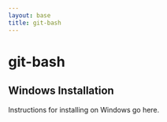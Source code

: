 ```yaml
---
layout: base
title: git-bash
---
```

# git-bash
## Windows Installation

Instructions for installing on Windows go here.


